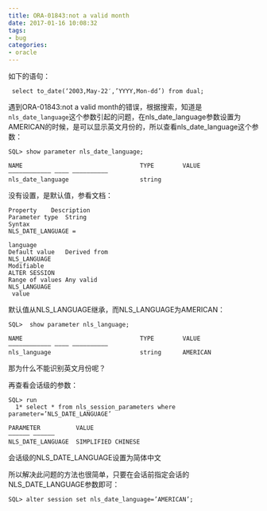 ```yaml
---
title: ORA-01843:not a valid month
date: 2017-01-16 10:08:32
tags:
- bug
categories:
- oracle
---
```


如下的语句：
```
 select to_date(‘2003,May-22′,’YYYY,Mon-dd’) from dual;
```

遇到ORA-01843:not a valid month的错误，根据搜索，知道是`nls_date_language`这个参数引起的问题，在nls_date_language参数设置为 AMERICAN的时候，是可以显示英文月份的，所以查看nls_date_language这个参数：
```
SQL> show parameter nls_date_language;

NAME                                 TYPE        VALUE
———————————— ———– ——————————
nls_date_language                    string
```

<!-- more -->

没有设置，是默认值，参看文档：
```
Property	Description
Parameter type	String
Syntax	
NLS_DATE_LANGUAGE =
 
language
Default value	Derived from 
NLS_LANGUAGE
Modifiable	
ALTER SESSION
Range of values	Any valid 
NLS_LANGUAGE
 value
```

默认值从NLS_LANGUAGE继承，而NLS_LANGUAGE为AMERICAN：
```
SQL>  show parameter nls_language;

NAME                                 TYPE        VALUE
———————————— ———– ——————————
nls_language                         string      AMERICAN
```

那为什么不能识别英文月份呢？

再查看会话级的参数：
```
SQL> run
  1* select * from nls_session_parameters where parameter=’NLS_DATE_LANGUAGE’

PARAMETER          VALUE
—————— ——————
NLS_DATE_LANGUAGE  SIMPLIFIED CHINESE
```

会话级的NLS_DATE_LANGUAGE设置为简体中文

所以解决此问题的方法也很简单，只要在会话前指定会话的NLS_DATE_LANGUAGE参数即可：
```
SQL> alter session set nls_date_language=’AMERICAN’;
```